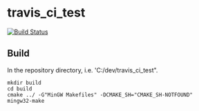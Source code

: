 # travis_ci_test

[![Build Status](https://travis-ci.com/evovch/travis_ci_test.svg?branch=master)](https://travis-ci.com/evovch/travis_ci_test)

Build
-----

In the repository directory, i.e. 'C:/dev/travis_ci_test".

	mkdir build
	cd build
	cmake ../ -G"MinGW Makefiles" -DCMAKE_SH="CMAKE_SH-NOTFOUND"
	mingw32-make
